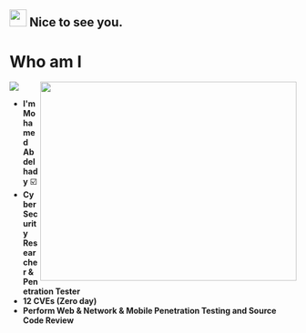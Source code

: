<h2><img src="https://emojis.slackmojis.com/emojis/images/1495224255/2288/christmas_parrot.gif?1495224255" width="30"/> Nice to see you.</h2>

# Who am I


<img src="https://komarev.com/ghpvc/?username=mohamedabdelhady933">	<img align="right" width="450" height="350" src="https://github-readme-stats.vercel.app/api?username=mohamedabdelhady933">

- **I'm Mohamed Abdelhady**  :ballot_box_with_check:
- **Cyber Security Researcher & Penetration Tester**  
- **12 CVEs (Zero day)** 
- **Perform Web & Network & Mobile Penetration Testing and Source Code Review**

